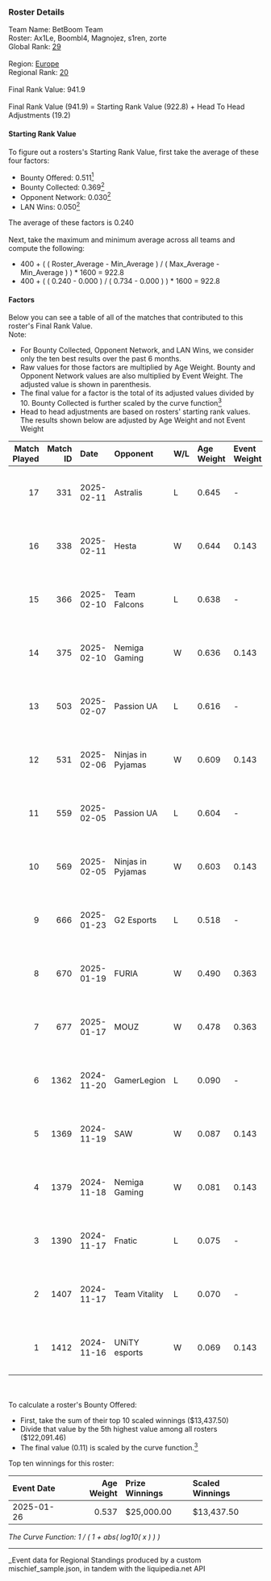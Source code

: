 ### Roster Details<br />
Team Name: BetBoom Team<br />
Roster: Ax1Le, Boombl4, Magnojez, s1ren, zorte<br />
Global Rank: [29](../../standings_global_2025_05_05.md)<br />
<br />
Region: [Europe]( ../../standings_europe_2025_05_05.md)<br />
Regional Rank: [20]( ../../standings_europe_2025_05_05.md)<br />
<br />
Final Rank Value:  941.9<br />
<br />
Final Rank Value (941.9) = Starting Rank Value (922.8) + Head To Head Adjustments (19.2)<br />

#### Starting Rank Value<br />
To figure out a rosters's Starting Rank Value, first take the average of these four factors:<br />
- Bounty Offered: 0.511[<sup>1</sup>](#table2)
- Bounty Collected: 0.369[<sup>2</sup>](#table1)
- Opponent Network: 0.030[<sup>2</sup>](#table1)
- LAN Wins: 0.050[<sup>2</sup>](#table1)

The average of these factors is 0.240<br />
<br />
Next, take the maximum and minimum average across all teams and compute the following:<br />
- 400 + ( ( Roster_Average - Min_Average ) / ( Max_Average - Min_Average ) ) * 1600 = 922.8
- 400 + ( ( 0.240 - 0.000 ) / ( 0.734 - 0.000 ) ) * 1600 = 922.8


#### Factors<br />
Below you can see a table of all of the matches that contributed to this roster's Final Rank Value.<br />
Note:<br />

- For Bounty Collected, Opponent Network, and LAN Wins, we consider only the ten best results over the past 6 months.
- Raw values for those factors are multiplied by Age Weight. Bounty and Opponent Network values are also multiplied by Event Weight. The adjusted value is shown in parenthesis.
- The final value for a factor is the total of its adjusted values divided by 10. Bounty Collected is further scaled by the curve function[<sup>3</sup>](#curveFunction)
- Head to head adjustments are based on rosters' starting rank values. The results shown below are adjusted by Age Weight and not Event Weight
<span id="table1"></span><br />


| Match Played | Match ID | Date       | Opponent          | W/L | Age Weight | Event Weight | Bounty Collected | Opponent Network | LAN Wins  | H2H Adj. | Roster                                  |
| -: | -: | :- | :- | :- | :- | :- | :- | :- | :- | -: | :- |
|           17 |      331 | 2025-02-11 | Astralis          | L   | 0.645      | -            | -                | -                | -         |    -0.12 | Ax1Le, Boombl4, Magnojez, s1ren, zorte  |
|           16 |      338 | 2025-02-11 | Hesta             | W   | 0.644      | 0.143        | 0.000 (0.000)    | 0.362 (0.033)    | 0 (0.000) |     2.43 | Ax1Le, Boombl4, Magnojez, s1ren, zorte  |
|           15 |      366 | 2025-02-10 | Team Falcons      | L   | 0.638      | -            | -                | -                | -         |    -0.11 | Ax1Le, Boombl4, Magnojez, s1ren, zorte  |
|           14 |      375 | 2025-02-10 | Nemiga Gaming     | W   | 0.636      | 0.143        | 0.012 (0.001)    | 0.220 (0.020)    | 0 (0.000) |     4.97 | Ax1Le, Boombl4, Magnojez, s1ren, zorte  |
|           13 |      503 | 2025-02-07 | Passion UA        | L   | 0.616      | -            | -                | -                | -         |   -10.04 | Ax1Le, Boombl4, Magnojez, s1ren, zorte  |
|           12 |      531 | 2025-02-06 | Ninjas in Pyjamas | W   | 0.609      | 0.143        | 0.000 (0.000)    | 0.567 (0.049)    | 0 (0.000) |     1.99 | Ax1Le, Boombl4, Magnojez, s1ren, zorte  |
|           11 |      559 | 2025-02-05 | Passion UA        | L   | 0.604      | -            | -                | -                | -         |   -10.33 | Ax1Le, Boombl4, Magnojez, s1ren, zorte  |
|           10 |      569 | 2025-02-05 | Ninjas in Pyjamas | W   | 0.603      | 0.143        | 0.000 (0.000)    | 0.567 (0.049)    | 0 (0.000) |     1.76 | Ax1Le, Boombl4, Magnojez, s1ren, zorte  |
|            9 |      666 | 2025-01-23 | G2 Esports        | L   | 0.518      | -            | -                | -                | -         |    -1.19 | Ax1Le, KaiR0N-, Magnojez, nafany, s1ren |
|            8 |      670 | 2025-01-19 | FURIA             | W   | 0.490      | 0.363        | 0.094 (0.017)    | 0.279 (0.050)    | 0 (0.000) |    12.68 | Ax1Le, Boombl4, Magnojez, s1ren, zorte  |
|            7 |      677 | 2025-01-17 | MOUZ              | W   | 0.478      | 0.363        | 1.000 (0.174)    | 0.536 (0.093)    | 0 (0.000) |    15.03 | Ax1Le, Boombl4, Magnojez, s1ren, zorte  |
|            6 |     1362 | 2024-11-20 | GamerLegion       | L   | 0.090      | -            | -                | -                | -         |    -0.13 | KaiR0N-, Magnojez, nafany, s1ren, zorte |
|            5 |     1369 | 2024-11-19 | SAW               | W   | 0.087      | 0.143        | 0.384 (0.005)    | 0.311 (0.004)    | 1 (0.087) |     2.43 | KaiR0N-, Magnojez, nafany, s1ren, zorte |
|            4 |     1379 | 2024-11-18 | Nemiga Gaming     | W   | 0.081      | 0.143        | 0.012 (0.000)    | 0.220 (0.003)    | 1 (0.081) |     0.69 | KaiR0N-, Magnojez, nafany, s1ren, zorte |
|            3 |     1390 | 2024-11-17 | Fnatic            | L   | 0.075      | -            | -                | -                | -         |    -1.35 | KaiR0N-, Magnojez, nafany, s1ren, zorte |
|            2 |     1407 | 2024-11-17 | Team Vitality     | L   | 0.070      | -            | -                | -                | -         |    -0.01 | KaiR0N-, Magnojez, nafany, s1ren, zorte |
|            1 |     1412 | 2024-11-16 | UNiTY esports     | W   | 0.069      | 0.143        | 0.013 (0.000)    | 0.110 (0.001)    | 1 (0.069) |     0.51 | KaiR0N-, Magnojez, nafany, s1ren, zorte |

<br />
<span id="table2"></span><br />
To calculate a roster's Bounty Offered:<br />

- First, take the sum of their top 10 scaled winnings ($13,437.50)
- Divide that value by the 5th highest value among all rosters ($122,091.46)
- The final value (0.11) is scaled by the curve function.[<sup>3</sup>](#curveFunction)

Top ten winnings for this roster:<br />

| Event Date | Age Weight | Prize Winnings | Scaled Winnings |
| :- | -: | :- | :- |
| 2025-01-26 |      0.537 | $25,000.00     | $13,437.50      |


<span id="curveFunction"></span>_The Curve Function: 1 / ( 1 + abs( log10( x ) ) )_<br />

---
_Event data for Regional Standings produced by a custom mischief_sample.json, in tandem with the liquipedia.net API<br />
